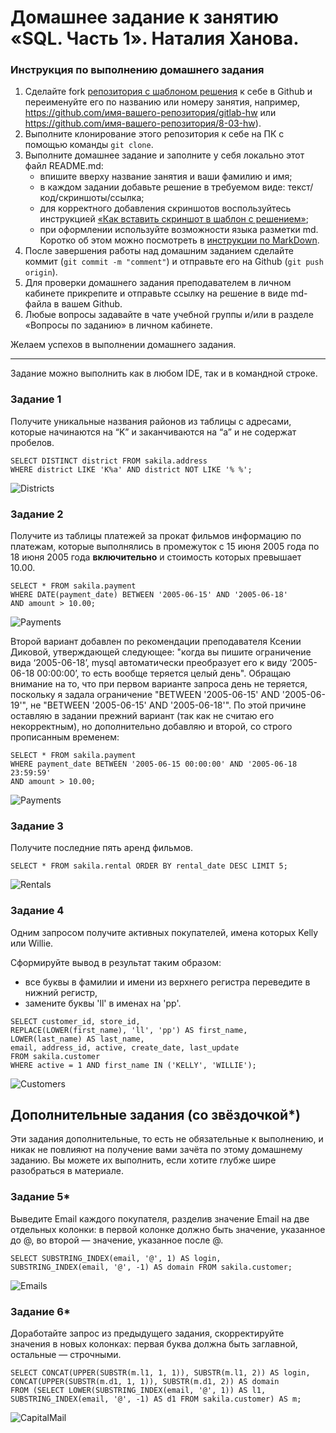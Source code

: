 # Домашнее задание к занятию «SQL. Часть 1». Наталия Ханова. 

### Инструкция по выполнению домашнего задания

1. Сделайте fork [репозитория c шаблоном решения](https://github.com/netology-code/sys-pattern-homework) к себе в Github и переименуйте его по названию или номеру занятия, например, https://github.com/имя-вашего-репозитория/gitlab-hw или https://github.com/имя-вашего-репозитория/8-03-hw).
2. Выполните клонирование этого репозитория к себе на ПК с помощью команды `git clone`.
3. Выполните домашнее задание и заполните у себя локально этот файл README.md:
   - впишите вверху название занятия и ваши фамилию и имя;
   - в каждом задании добавьте решение в требуемом виде: текст/код/скриншоты/ссылка;
   - для корректного добавления скриншотов воспользуйтесь инструкцией [«Как вставить скриншот в шаблон с решением»](https://github.com/netology-code/sys-pattern-homework/blob/main/screen-instruction.md);
   - при оформлении используйте возможности языка разметки md. Коротко об этом можно посмотреть в [инструкции по MarkDown](https://github.com/netology-code/sys-pattern-homework/blob/main/md-instruction.md).
4. После завершения работы над домашним заданием сделайте коммит (`git commit -m "comment"`) и отправьте его на Github (`git push origin`).
5. Для проверки домашнего задания преподавателем в личном кабинете прикрепите и отправьте ссылку на решение в виде md-файла в вашем Github.
6. Любые вопросы задавайте в чате учебной группы и/или в разделе «Вопросы по заданию» в личном кабинете.

Желаем успехов в выполнении домашнего задания.

---

Задание можно выполнить как в любом IDE, так и в командной строке.

### Задание 1

Получите уникальные названия районов из таблицы с адресами, которые начинаются на “K” и заканчиваются на “a” и не содержат пробелов.

```
SELECT DISTINCT district FROM sakila.address 
WHERE district LIKE 'K%a' AND district NOT LIKE '% %';
```

![Districts](https://github.com/NataliyaKh/sdb-homeworks/blob/main/12-03/select12-3-1.png)

### Задание 2

Получите из таблицы платежей за прокат фильмов информацию по платежам, которые выполнялись в промежуток с 15 июня 2005 года по 18 июня 2005 года **включительно** и стоимость которых превышает 10.00.

```
SELECT * FROM sakila.payment 
WHERE DATE(payment_date) BETWEEN '2005-06-15' AND '2005-06-18' 
AND amount > 10.00;
```

![Payments](https://github.com/NataliyaKh/sdb-homeworks/blob/main/12-03/select12-3-2.png)


Второй вариант добавлен по рекомендации преподавателя Ксении Диковой, утверждающей следующее: "когда вы пишите ограничение вида ‘2005-06-18’, mysql автоматически преобразует его к виду ‘2005-06-18 00:00:00’, то есть вообще теряется целый день". Обращаю внимание на то, что при первом варианте запроса день не теряется, поскольку я задала ограничение "BETWEEN '2005-06-15' AND '2005-06-19'", не "BETWEEN '2005-06-15' AND '2005-06-18'". По этой причине оставляю в задании прежний вариант (так как не считаю его некорректным), но дополнительно добавляю и второй, со строго прописанным временем:

```
SELECT * FROM sakila.payment 
WHERE payment_date BETWEEN '2005-06-15 00:00:00' AND '2005-06-18 23:59:59' 
AND amount > 10.00;
```

![Payments](https://github.com/NataliyaKh/sdb-homeworks/blob/main/12-03/select12-3-2a.png)

### Задание 3

Получите последние пять аренд фильмов.

```
SELECT * FROM sakila.rental ORDER BY rental_date DESC LIMIT 5;
```

![Rentals](https://github.com/NataliyaKh/sdb-homeworks/blob/main/12-03/select12-3-3.png)

### Задание 4

Одним запросом получите активных покупателей, имена которых Kelly или Willie. 

Сформируйте вывод в результат таким образом:
- все буквы в фамилии и имени из верхнего регистра переведите в нижний регистр,
- замените буквы 'll' в именах на 'pp'.

```
SELECT customer_id, store_id, 
REPLACE(LOWER(first_name), 'll', 'pp') AS first_name, 
LOWER(last_name) AS last_name, 
email, address_id, active, create_date, last_update
FROM sakila.customer 
WHERE active = 1 AND first_name IN ('KELLY', 'WILLIE');
```

![Customers](https://github.com/NataliyaKh/sdb-homeworks/blob/main/12-03/select12-3-4.png)

## Дополнительные задания (со звёздочкой*)
Эти задания дополнительные, то есть не обязательные к выполнению, и никак не повлияют на получение вами зачёта по этому домашнему заданию. Вы можете их выполнить, если хотите глубже шире разобраться в материале.

### Задание 5*

Выведите Email каждого покупателя, разделив значение Email на две отдельных колонки: в первой колонке должно быть значение, указанное до @, во второй — значение, указанное после @.

```
SELECT SUBSTRING_INDEX(email, '@', 1) AS login, 
SUBSTRING_INDEX(email, '@', -1) AS domain FROM sakila.customer;
```

![Emails](https://github.com/NataliyaKh/sdb-homeworks/blob/main/12-03/select12-3-5.png)

### Задание 6*

Доработайте запрос из предыдущего задания, скорректируйте значения в новых колонках: первая буква должна быть заглавной, остальные — строчными.

```
SELECT CONCAT(UPPER(SUBSTR(m.l1, 1, 1)), SUBSTR(m.l1, 2)) AS login,
CONCAT(UPPER(SUBSTR(m.d1, 1, 1)), SUBSTR(m.d1, 2)) AS domain 
FROM (SELECT LOWER(SUBSTRING_INDEX(email, '@', 1)) AS l1, 
SUBSTRING_INDEX(email, '@', -1) AS d1 FROM sakila.customer) AS m;
```

![CapitalMail](https://github.com/NataliyaKh/sdb-homeworks/blob/main/12-03/select12-3-6.png)
